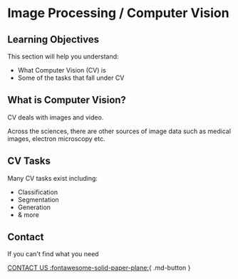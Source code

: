 # Image Processing / Computer Vision


## Learning Objectives
This section will help you understand:

- What Computer Vision (CV) is
- Some of the tasks that fall under CV

## What is Computer Vision?

CV deals with images and video.

Across the sciences, there are other sources of image data such as medical images, electron microscopy etc. 

## CV Tasks

Many CV tasks exist including:

- Classification
- Segmentation
- Generation
- & more



## Contact

If you can't find what you need

[CONTACT US :fontawesome-solid-paper-plane:](mailto:accelerate-mle@cst.cam.ac.uk){ .md-button }





